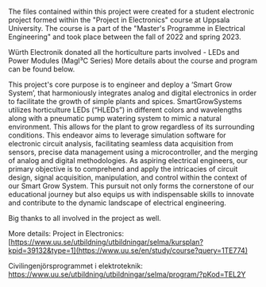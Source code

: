The files contained within this project were created for a student electronic project formed within the "Project in Electronics" course at Uppsala University. The course is a part of the "Master's Programme in Electrical Engineering" and took place between the fall of 2022 and spring 2023.

Würth Electronik donated all the horticulture parts involved - LEDs and Power Modules (MagI³C Series)  More details about the course and program can be found below.

This project's core purpose is to engineer and deploy a ‘Smart Grow System’, that harmoniously integrates analog and digital electronics in order to facilitate the growth of simple plants and spices. SmartGrowSystems utilizes horticulture LEDs (“HLEDs”) in different colors and wavelengths along with a pneumatic pump watering system to mimic a natural environment. This allows for the plant to grow regardless of its surrounding conditions. This endeavor aims to leverage simulation software for electronic circuit analysis, facilitating seamless data acquisition from sensors, precise data management using a microcontroller, and the merging of analog and digital methodologies. As aspiring electrical engineers, our primary objective is to comprehend and apply the intricacies of circuit design, signal acquisition, manipulation, and control within the context of our Smart Grow System. This pursuit not only forms the cornerstone of our educational journey but also equips us with indispensable skills to innovate and contribute to the dynamic landscape of electrical engineering.

Big thanks to all involved in the project as well.

More details: Project in Electronics: [https://www.uu.se/utbildning/utbildningar/selma/kursplan?kpid=39132&type=1](https://www.uu.se/en/study/course?query=1TE774)

Civilingenjörsprogrammet i elektroteknik: https://www.uu.se/utbildning/utbildningar/selma/program/?pKod=TEL2Y
